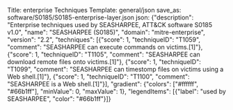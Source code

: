 Title: enterprise Techniques
Template: general/json
save_as: software/S0185/S0185-enterprise-layer.json
json: {"description": "Enterprise techniques used by SEASHARPEE, ATT&CK software S0185 v1.0", "name": "SEASHARPEE (S0185)", "domain": "mitre-enterprise", "version": "2.2", "techniques": [{"score": 1, "techniqueID": "T1059", "comment": "SEASHARPEE can execute commands on victims.[1]"}, {"score": 1, "techniqueID": "T1105", "comment": "SEASHARPEE can download remote files onto victims.[1]"}, {"score": 1, "techniqueID": "T1099", "comment": "SEASHARPEE can timestomp files on victims using a Web shell.[1]"}, {"score": 1, "techniqueID": "T1100", "comment": "SEASHARPEE is a Web shell.[1]"}], "gradient": {"colors": ["#ffffff", "#66b1ff"], "minValue": 0, "maxValue": 1}, "legendItems": [{"label": "used by SEASHARPEE", "color": "#66b1ff"}]}